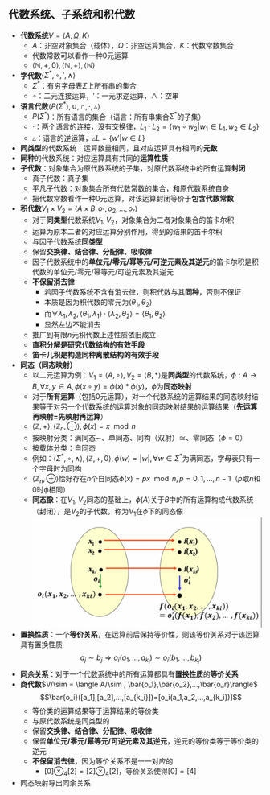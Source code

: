 ## 代数系统、子系统和积代数
- **代数系统**$V=\langle A, \Omega, K\rangle$
  - $A$：非空对象集合（载体），$\Omega$：非空运算集合，$K$：代数常数集合
  - 代数常数可以看作一种0元运算
  - $\langle \mathbb{N}, +, 0\rangle,\langle \mathbb{N}, +\rangle, \langle \mathbb{N}\rangle$
- **字代数**$\langle \Sigma^{*},\circ, ', \land\rangle$
  - $\Sigma^{*}$：有穷字母表$\Sigma$上所有串的集合
  - $\circ$：二元连接运算，$'$：一元求逆运算，$\land$：空串
- **语言代数**$\langle P(\Sigma^{*}), \cup, \cap, \cdot, \vartriangle\rangle$
  - $P(\Sigma^{*})$：所有语言的集合（语言：所有串集合$\Sigma^{*}$的子集）
  - $\cdot$：两个语言的连接，没有交换律，$L_1 \cdot L_2 = \lbrace w_1 \circ w_2 \vert w_1 \in L_1, w_2 \in L_2\rbrace$
  - $\vartriangle$：语言的逆运算，$\vartriangle L=\lbrace w' \vert w \in L\rbrace$
- **同类型**的代数系统：运算数量相同，且对应运算具有相同的**元数**
- **同种**的代数系统：对应运算具有共同的**运算性质**
- **子代数**：对象集合为原代数系统的子集，对原代数系统中的所有运算**封闭**
  - 真子代数：真子集
  - 平凡子代数：对象集合所有代数常数的集合，和原代数系统自身
  - 把代数常数看作一种0元运算，对该运算封闭等价于**包含代数常数**
- **积代数**$V_1 \times V_2=\langle A\times B, o_1, o_2,...,o_r\rangle$
  - 对于**同类型**代数系统$V_1, V_2$，对象集合为二者对象集合的笛卡尔积
  - 运算为原本二者的对应运算分别作用，得到的结果的笛卡尔积
  - 与因子代数系统**同类型**
  - 保留**交换律、结合律、分配律、吸收律**
  - 因子代数系统中的**单位元/零元/幂等元/可逆元素及其逆元**的笛卡尔积是积代数的单位元/零元/幂等元/可逆元素及其逆元
  - **不保留消去律**
    - 若因子代数系统不含有消去律，则积代数与其**同种**，否则不保证
    - 本质是因为积代数的零元为$\langle \theta_1,\theta_2\rangle$
    - 而$\forall \lambda_1,\lambda_2,\langle \theta_1, \lambda_1\rangle \cdot \langle \lambda_2, \theta_2\rangle = \langle \theta_1, \theta_2\rangle$
    - 显然左边不能消去
  - 推广到有限$n$元积代数上述性质依旧成立
  - **直积分解是研究代数结构的有效手段**
  - **笛卡儿积是构造同种离散结构的有效手段**
- **同态（同态映射）**
  - 以二元运算为例：$V_1=\langle A, \circ\rangle,V_2=\langle B,*\rangle$是**同类型**的代数系统，$\phi:A\rightarrow B,\forall x,y\in A,\phi(x\circ y)=\phi(x) * \phi(y)$，$\phi$为**同态映射**
  - 对于**所有运算**（包括0元运算），对一个代数系统的运算结果的同态映射结果等于对另一个代数系统的运算对象的同态映射结果的运算结果（**先运算再映射=先映射再运算**）
  - $\langle \mathbb{Z}, +\rangle, \langle \mathbb{Z}_n, \oplus\rangle,\phi(x)=x\mod n$
  - 按映射分类：满同态$\sim$、单同态、同构（双射）$\cong$、零同态（$\phi=0$）
  - 按载体分类：自同态
  - 例如：$\langle \Sigma^{*},\circ, \land\rangle, \langle \mathbb{Z}, +, 0\rangle, \phi(w)=\vert w\vert, \forall w \in \Sigma^{*}$为满同态，字母表只有一个字母时为同构
  - $\langle \mathbb{Z}_n, \oplus\rangle$恰好存在$n$个自同态$\phi(x)=px \mod n, p = 0,1,...,n-1$（$p$取$n$和$0$时$\phi$相同）
  - **同态像**：在$V_1,V_2$同态的基础上，$\phi(A)$关于$B$中的所有运算构成代数系统（封闭），是$V_2$的子代数，称为$V_1$在$\phi$下的同态像
![同态映射](m15-tongtai.png)
- **置换性质**：一个**等价关系**，在运算前后保持等价性，则该等价关系对于该运算具有置换性质
$$a_j \sim b_j \Rightarrow o_i(a_1,...,a_{k_i})\sim o_i(b_1,...,b_{k_i})$$
- **同余关系**：对于一个代数系统中的所有运算都具有**置换性质**的**等价关系**
- **商代数**$V/\sim = \langle A/\sim , \bar{o_1},\bar{o_2},...,\bar{o_r}\rangle$
  $$\bar{o_i}([a_1],[a_2],...,[a_{k_i}])=[o_i(a_1,a_2,...,a_{k_i})]$$
  - 等价类的运算结果等于运算结果的等价类
  - 与原代数系统是同类型的
  - 保留**交换律、结合律、分配律、吸收律**
  - 保留**单位元/零元/幂等元/可逆元素及其逆元**，逆元的等价类等于等价类的逆元
  - **不保留消去律**，因为等价关系不是一一对应的
    - $[0]\otimes_4 [2] = [2]\otimes_4 [2]$，等价关系使得$[0]=[4]$
- 同态映射导出同余关系